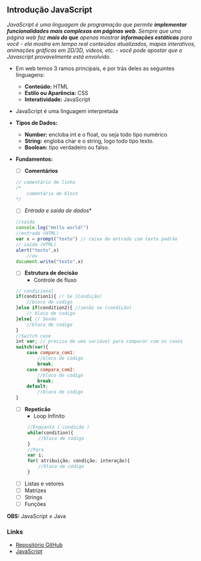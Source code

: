 
## Introdução JavaScript

*JavaScript é uma linguagem de programação que permite **implementar funcionalidades mais complexas em páginas web**. Sempre que uma página web faz **mais do que** apenas mostrar **informações estáticas** para você - ela mostra em tempo real conteúdos atualizados, mapas interativos, animações gráficas em 2D/3D, vídeos, etc. -  você pode apostar que o Javascript provavelmente está envolvido.*


* Em web temos 3 ramos principais, e por trás deles as seguintes linguagens:
    * **Conteúdo:** HTML
    * **Estilo ou Aparência:** CSS
    * **Interatividade:** JavaScript


* JavaScript é uma linguagem interpretada

- **Tipos de Dados:**
    * **Number:** encloba int e o float, ou seja todo tipo numérico
    * **String:** engloba char e o string, logo todo tipo texto.
    * **Boolean:** tipo verdadeiro ou falso.

- **Fundamentos:**
    - [ ] **Comentários**
    ~~~javascript 
    // comentário de linha
    /*
        comentário de bloco
    */
    ~~~
    - [ ] **Entrada* e saída de dados**
    ~~~javascript 
    //saída
    console.log("Hello world!")
    //entrada (HTML)
    var x = prompt("texto") // caixa de entrada com texto padrão
    // saída (HTML)
    alert("texto",x)
        //ou
    document.write("texto",x)
    ~~~
    - [ ] **Estrutura de decisão**
        * Controle de fluxo
    ~~~javascript 
    // condicional
    if(condition1){ // Se (Condição)
        //bloco de codigo
    }else if(condition2){ //senão se (condição)
        // bloco de codigo
    }else{ // Senão
        //bloco de codigo
    }
    //Switch case
    int var; // precisa de uma variável para comparar com os casos
    switch(var){
        case compara_com1:
            //bloco de código
            break;
        case compara_com2:
            //bloco de código
            break;
        default:
            //bloco de código      
    }
    ~~~
    - [ ] **Repeticão**
        * Loop Infinito
       ~~~javascript
        //Enquanto ( condição )
        while(condition){
            //bloco de código
        }
        //Para
        var i;
        for( atribuição; condição; interação){
            //bloco de código
        }
       ~~~
    - [ ] Listas e vetores
    - [ ] Matrizes
    - [ ] Strings
    - [ ] Funções

**OBS:** JavaScript $\neq$ Java

### Links
- [Repositório GitHub](https://github.com/HenrickyL/Monitoria_2020-1/tree/master/FuP%40PH)
- [JavaScript](https://developer.mozilla.org/pt-BR/docs/Aprender/JavaScript)